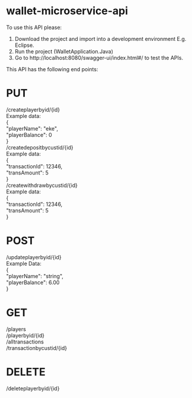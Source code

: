 # wallet-microservice-api
 
 To use this API please:
 1. Download the project and import into a development environment E.g. Eclipse.
 2. Run the project (WalletApplication.Java)
 3. Go to http://localhost:8080/swagger-ui/index.html#/ to test the APIs.

This API has the following end points:

# PUT
/createplayerbyid/{id}<br />
 Example data:<br />
 {<br />
   "playerName": "eke",<br />
   "playerBalance": 0<br />
 }<br />
/createdepositbycustid/{id}<br />
Example data:<br />
{<br />
  "transactionId": 12346,<br />
  "transAmount": 5<br />
}<br />
/createwithdrawbycustid/{id}<br />
Example data:<br />
{<br />
  "transactionId": 12346,<br />
  "transAmount": 5<br />
}<br />
# POST
/updateplayerbyid/{id}<br />
Example Data: <br />
{<br />
"playerName": "string",<br />
  "playerBalance": 6.00<br />
}<br />
# GET
/players<br />
/playerbyid/{id}<br />
/alltransactions<br />
/transactionbycustid/{id}<br />
# DELETE
/deleteplayerbyid/{id}<br />

 
